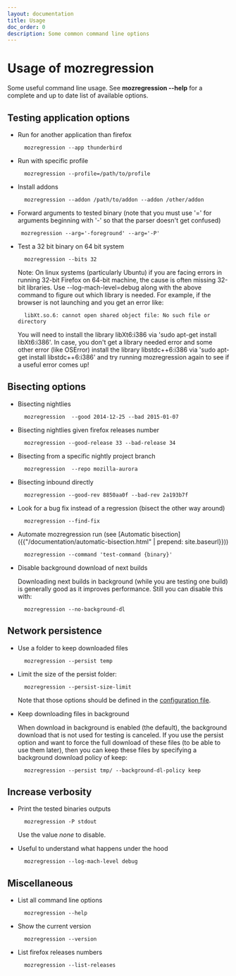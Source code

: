```yaml
---
layout: documentation
title: Usage
doc_order: 0
description: Some common command line options
---
```


# Usage of mozregression

Some useful command line usage. See **mozregression -\-help** for a complete and up
to date list of available options.


## Testing application options

- Run for another application than firefox

        mozregression --app thunderbird

- Run with specific profile

        mozregression --profile=/path/to/profile

- Install addons

        mozregression --addon /path/to/addon --addon /other/addon

-  Forward arguments to tested binary (note that you must use '=' for arguments beginning with '-' so that the     parser doesn't get confused)

        mozregression --arg='-foreground' --arg='-P'

- Test a 32 bit binary on 64 bit system

        mozregression --bits 32

  Note: On linux systems (particularly Ubuntu) if you are facing errors in running 32-bit Firefox on
  64-bit machine, the cause is often missing 32-bit libraries. Use --log-mach-level=debug along with the
  above command to figure out which library is needed. For example, if the browser is not launching and
  you get an error like:

        libXt.so.6: cannot open shared object file: No such file or directory

  You will need to install the library libXt6:i386 via 'sudo apt-get install libXt6:i386'. In case,
  you don't get a library needed error and some other error (like OSError) install the library
  libstdc++6:i386 via 'sudo apt-get install libstdc++6:i386' and try running mozregression again to see if
  a useful error comes up!

## Bisecting options

- Bisecting nightlies

        mozregression  --good 2014-12-25 --bad 2015-01-07

- Bisecting nightlies given firefox releases number

        mozregression --good-release 33 --bad-release 34

- Bisecting from a specific nightly project branch

        mozregression  --repo mozilla-aurora

- Bisecting inbound directly

        mozregression --good-rev 8850aa0f --bad-rev 2a193b7f

- Look for a bug fix instead of a regression (bisect the other way around)

        mozregression --find-fix

- Automate mozregression run (see [Automatic bisection]({{"/documentation/automatic-bisection.html" | prepend: site.baseurl}}))

        mozregression --command 'test-command {binary}'

- Disable background download of next builds

  Downloading next builds in background (while you are testing one build) is generally good as it
  improves performance. Still you can disable this with:

        mozregression --no-background-dl

## Network persistence

- Use a folder to keep downloaded files

        mozregression --persist temp

- Limit the size of the persist folder:

        mozregression --persist-size-limit

  Note that those options should be defined in the [configuration file](configuration.html).

- Keep downloading files in background

  When download in background is enabled (the default), the background download that
  is not used for testing is canceled. If you use the persist option and want to force
  the full download of these files (to be able to use them later), then you can keep
  these files by specifying a background download policy of keep:

        mozregression --persist tmp/ --background-dl-policy keep

## Increase verbosity

- Print the tested binaries outputs

        mozregression -P stdout

  Use the value *none* to disable.

- Useful to understand what happens under the hood

        mozregression --log-mach-level debug

## Miscellaneous

- List all command line options

        mozregression --help

- Show the current version

        mozregression --version

- List firefox releases numbers

        mozregression --list-releases
